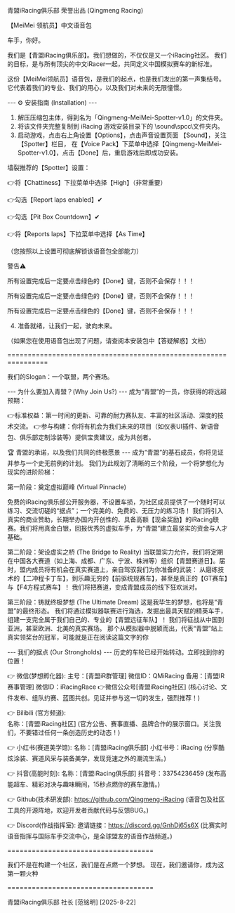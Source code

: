 
青盟iRacing俱乐部 荣誉出品 (Qingmeng Racing)
          
【MeiMei 领航员】中文语音包 


车手，你好。

我们是【青盟iRacing俱乐部】。我们想做的，不仅仅是又一个iRacing社区。
我们的目标，是与所有顶尖的中文iRacer一起，共同定义中国模拟赛车的新标准。

这份【MeiMei领航员】语音包，是我们的起点，也是我们发出的第一声集结号。
它代表着我们的专业、我们的用心，以及我们对未来的无限憧憬。


--- ⚙️ 安装指南 (Installation) ---
1. 解压压缩包主体，得到名为「Qingmeng-MeiMei-Spotter-v1.0」的文件夹。
2. 将该文件夹完整复制到 iRacing 游戏安装目录下的 \sound\spcc\文件夹内。
3. 启动游戏，点击右上角设置【Options】，点击声音设置页面 【Sound】，关注【Spotter】栏目，
在【Voice Pack】下菜单中选择【Qingmeng-MeiMei-Spotter-v1.0】，点击【Done】后，重启游戏后即成功安装。

墙裂推荐的【Spotter】设置：

👉将【Chattiness】下拉菜单中选择【High】（非常重要）

👉勾选【Report laps enabled】✔

👉勾选【Pit Box Countdown】✔

👉将【Reports laps】下拉菜单中选择【As Time】

（您按照以上设置可彻底解锁该语音包全部能力）

警告⚠

所有设置完成后一定要点击绿色的【Done】键，否则不会保存！！！

所有设置完成后一定要点击绿色的【Done】键，否则不会保存！！！

所有设置完成后一定要点击绿色的【Done】键，否则不会保存！！！

4. 准备就绪，让我们一起，驶向未来。

（如果您在使用语音包出现了问题，请查阅本安装包中【答疑解惑】文档）

================================================================

我们的Slogan：一个联盟，两个赛场。

--- 为什么要加入青盟？(Why Join Us?) ---
成为“青盟”的一员，你获得的将远超预期：

👉标准权益：第一时间的更新、可靠的耐力赛队友、丰富的社区活动、深度的技术交流。
👉参与构建：你将有机会为我们未来的项目（如仪表UI插件、新语音包、俱乐部定制涂装等）提供宝贵建议，成为共创者。

🏆 青盟的承诺，以及我们共同的终极愿景 ---
成为“青盟”的基石成员，你将见证并参与一个史无前例的计划。
我们为此规划了清晰的三个阶段，一个将梦想化为现实的进阶阶梯：

第一阶段：奠定虚拟巅峰 (Virtual Pinnacle)

免费的iRacing俱乐部公开服务器，不设置车损，为社区成员提供了一个随时可以练习、交流切磋的“据点”；一个完美的、免费的、无压力的练习场！
我们将引入真实的商业赞助，长期举办国内开创性的、具备高额【现金奖励】的iRacing联赛。我们将用真金白银，回报优秀的虚拟车手，为“青盟”建立最坚实的资金与人才基础。

第二阶段：架设虚实之桥 (The Bridge to Reality)
当联盟实力允许，我们将定期在中国各大赛道（如上海、成都、广东、宁波、株洲等）组织【青盟赛道日】。届时，盟内成员将有机会在真实赛道上，亲自驾驭我们为你准备的武装：
从磨练技术的【二冲程卡丁车】，到乐趣无穷的【前驱统规赛车】，甚至是真正的【GT赛车】与【F4方程式赛车】！
我们将把赛道，变成青盟成员的线下狂欢派对。

第三阶段：铸就终极梦想 (The Ultimate Dream)
这是我毕生的梦想，也将是“青盟”的最终形态。
我们将通过模拟器联赛进行海选，发掘出最具天赋的精英车手，组建一支完全属于我们自己的、专业的【青盟远征车队】！
我们将征战从中国到亚洲，甚至欧洲、北美的真实赛场。
那个从模拟器中脱颖而出，代表“青盟”站上真实领奖台的冠军，可能就是正在阅读这篇文字的你


--- 我们的据点 (Our Strongholds) ---
历史的车轮已经开始转动。立即找到你的位置！

👉 微信(梦想孵化器):
主号：[青盟iR群管理]  微信ID：QMiRacing
备用：[青盟IR赛事管理]  微信ID：iRacingRace
👉微信公众号[青盟iRacing社区]
   (核心讨论、文件发布、组队约赛、蓝图共创。见证并参与这一切的发生，强烈推荐！)

👉 Bilibili (官方频道):  
名称：[青盟iRacing社区] 
   (官方公告、赛事直播、品牌合作的展示窗口。关注我们，不要错过任何一条创造历史的动态！)

👉 小红书(赛道美学馆):
名称：[青盟iRacing俱乐部]   小红书号：iRacing
   (分享酷炫涂装、赛道风采与装备美学，发现竞速之外的潮流生活。)

👉 抖音(高能时刻): 
名称：[青盟iRacing俱乐部]   抖音号：33754236459
   (发布高能超车、精彩对决与趣味瞬间，15秒点燃你的赛车激情。)

👉 Github(技术研发部): 
https://github.com/Qingmeng-iRacing
   (语音包及社区工具的开源阵地，欢迎开发者贡献代码与反馈BUG。)

👉 Discord(作战指挥室): 
邀请链接：https://discord.gg/GnhDj65s6X
   (比赛实时语音指挥与国际车手交流中心，是全球盟友的语音作战频道。)


====================================

我们不是在构建一个社区，我们是在点燃一个梦想。
现在，我们邀请你，成为这第一颗火种 

====================================

青盟iRacing俱乐部 社长
[范铭明]
[2025-8-22]
